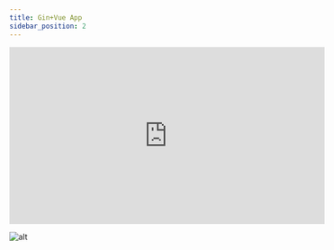 ```yaml
---
title: Gin+Vue App
sidebar_position: 2
---
```


<iframe width="560" height="315" src="https://www.youtube.com/embed/eHcGZYJEqfk" title="YouTube video player" frameBorder="0" allow="accelerometer; autoplay; clipboard-write; encrypted-media; gyroscope; picture-in-picture" allowFullScreen></iframe>

![alt](/img/docs/ginvue-app-web.png)
